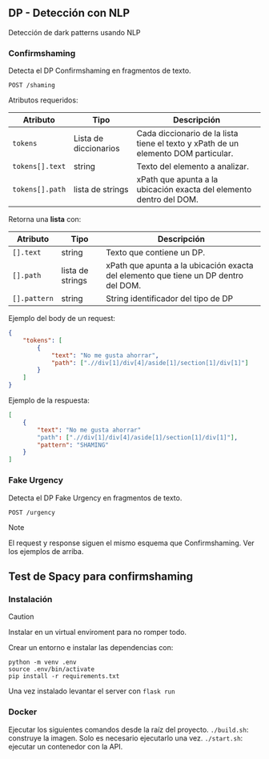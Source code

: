 ## DP - Detección con NLP

Detección de dark patterns usando NLP

### Confirmshaming

Detecta el DP Confirmshaming en fragmentos de texto.

```plaintext
POST /shaming
```

Atributos requeridos:

| Atributo              | Tipo                  | Descripción           |
|-----------------------|-----------------------|-----------------------|
| `tokens`              | Lista de diccionarios | Cada diccionario de la lista tiene el texto y xPath de un elemento DOM particular. |
| `tokens[].text`       | string                | Texto del elemento a analizar. |
| `tokens[].path`       | lista de strings      | xPath que apunta a la ubicación exacta del elemento dentro del DOM. |

Retorna una **lista** con:

| Atributo            | Tipo             | Descripción           |
|---------------------|------------------|-----------------------|
| `[].text`              | string           | Texto que contiene un DP. |
| `[].path`              | lista de strings | xPath que apunta a la ubicación exacta del elemento que tiene un DP dentro del DOM. |
| `[].pattern`           | string           | String identificador del tipo de DP |

Ejemplo del body de un request:

```json
{
    "tokens": [
        {
            "text": "No me gusta ahorrar",
            "path": [".//div[1]/div[4]/aside[1]/section[1]/div[1]"]
        }
    ]
}
```

Ejemplo de la respuesta:

```json
[
    {
        "text": "No me gusta ahorrar"
        "path": [".//div[1]/div[4]/aside[1]/section[1]/div[1]"],
        "pattern": "SHAMING"
    }
]
```

### Fake Urgency

Detecta el DP Fake Urgency en fragmentos de texto.

```plaintext
POST /urgency
```
> [!NOTE]
> El request y response siguen el mismo esquema que Confirmshaming. Ver los ejemplos de arriba.


## Test de Spacy para confirmshaming
### Instalación

> [!CAUTION]
> Instalar en un virtual enviroment para no romper todo.

Crear un entorno e instalar las dependencias con:
```
python -m venv .env
source .env/bin/activate
pip install -r requirements.txt
```
Una vez instalado levantar el server con `flask run`

### Docker
Ejecutar los siguientes comandos desde la raíz del proyecto.
`./build.sh`: construye la imagen. Solo es necesario ejecutarlo una vez.
`./start.sh`: ejecutar un contenedor con la API. 
